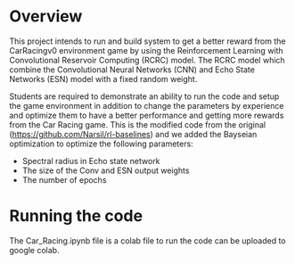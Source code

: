 
# Overview
This project intends to run and build system to get a better reward from the CarRacingv0
environment game by using the Reinforcement Learning with Convolutional
Reservoir Computing (RCRC) model. The RCRC model which combine the
Convolutional Neural Networks (CNN) and Echo State Networks (ESN) model with a
fixed random weight. 


Students are required to demonstrate an ability to run the code
and setup the game environment in addition to change the parameters by experience
and optimize them to have a better performance and getting more rewards from the
Car Racing game.
This is the modified code from the original (https://github.com/Narsil/rl-baselines) and we added the Bayseian optimization to optimize the following parameters:
<ul>
  <li>Spectral radius in Echo state network </li>
  <li>The size of the Conv and ESN output weights</li>
  <li>The number of epochs</li>
</ul>

# Running the code
The Car_Racing.ipynb file is a colab file to run the code can be uploaded to google colab.
